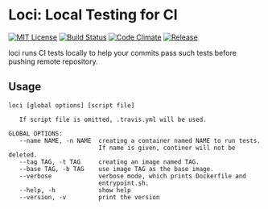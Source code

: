 # Loci: Local Testing for CI
[![MIT License](http://img.shields.io/badge/license-MIT-blue.svg?style=flat)](LICENSE)
[![Build Status](https://travis-ci.org/jkawamoto/loci.svg?branch=master)](https://travis-ci.org/jkawamoto/loci)
[![Code Climate](https://codeclimate.com/github/jkawamoto/loci/badges/gpa.svg)](https://codeclimate.com/github/jkawamoto/loci)
[![Release](https://img.shields.io/badge/release-0.1.5-lightgrey.svg)](https://github.com/jkawamoto/loci/releases/tag/v0.1.5)

loci runs CI tests locally to help your commits pass such tests
before pushing remote repository.


## Usage
~~~
loci [global options] [script file]

   If script file is omitted, .travis.yml will be used.

GLOBAL OPTIONS:
   --name NAME, -n NAME  creating a container named NAME to run tests.
                         If name is given, continer will not be deleted.
   --tag TAG, -t TAG     creating an image named TAG.
   --base TAG, -b TAG    use image TAG as the base image.
   --verbose             verbose mode, which prints Dockerfile and
                         entrypoint.sh.
   --help, -h            show help
   --version, -v         print the version
~~~
